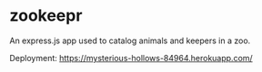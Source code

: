 # zookeepr

An express.js app used to catalog animals and keepers in a zoo.

Deployment: https://mysterious-hollows-84964.herokuapp.com/
